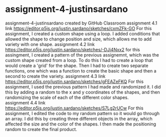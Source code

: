 # assignment-4-justinsardano
assignment-4-justinsardano created by GitHub Classroom
assignment 4.1 link https://editor.p5js.org/justin.sardano/sketches/cxmZFk-GO For this assignment, I created a custom shape using a loop. I added conditions that allowed the shape to change position and size, which allows me to add variety with one shape. 
assignment 4.2 link https://editor.p5js.org/justin.sardano/sketches/-DJi4Nxx2 for this assingment, I created a pattern of the previous assignemnt, which was the custom shape created from a loop. To do this I had to create a loop that would create a 'grid' for the shape. Then I had to create two separate functions, one which was a function to create the basic shape and then a second to create the variety. 
assignment 4.3 link https://editor.p5js.org/justin.sardano/sketches/gFEAZeFKQ For this assignment, I used the previous pattern I had made and randomized it. I did this by adding a random to the x and y coordinates of the shapes, and then randomizing the scale of each of the different color shapes.   
assignment 4.4 link https://editor.p5js.org/justin.sardano/sketches/S7Lg2rUCw For this assignment, I edited the code to my random pattern so it would go through an array. I did this by creating three different objects in the array, which affected the size and the color of the shapes. I then made the positioning random to create the final product. 
